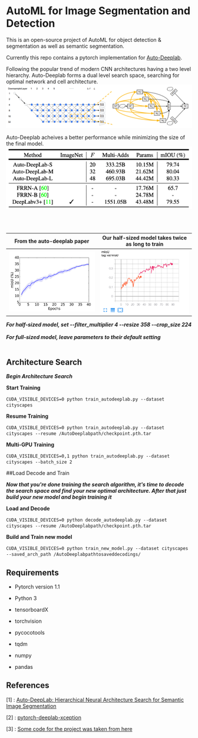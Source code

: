 # AutoML for Image Segmentation and Detection
This is an open-source project of AutoML for object detection & segmentation as well as semantic segmentation.

Currently this repo contains a pytorch implementation for [Auto-Deeplab](https://arxiv.org/abs/1901.02985). 


Following the popular trend of modern CNN architectures having a two level hierarchy. Auto-Deeplab forms a dual level search space, searching for optimal network and cell architecture.
![network and cell level search space](./images/networkandcell.png)




Auto-Deeplab acheives a better performance while minimizing the size of the final model.
![model results](./images/results.png)

<br/><br/>

From the auto-deeplab paper |  Our half-sized model takes twice as long to train
:---------------------------------------:|:-------------------------:
![paper mIOU](./images/valmIOUpaper.png) | ![our mIOU](./images/valmIOUours2.png)

***For half-sized model, set --filter_multiplier 4 --resize 358 --crop_size 224***
<br/><br/>
***For full-sized model, leave parameters to their default setting***
<br/><br/>

## Architecture Search

***Begin Architecture Search***

**Start Training**
```
CUDA_VISIBLE_DEVICES=0 python train_autodeeplab.py --dataset cityscapes
```

**Resume Training**
```
CUDA_VISIBLE_DEVICES=0 python train_autodeeplab.py --dataset cityscapes --resume /AutoDeeplabpath/checkpoint.pth.tar
```

**Multi-GPU Training**
```
CUDA_VISIBLE_DEVICES=0,1 python train_autodeeplab.py --dataset cityscapes --batch_size 2
```

##Load Decode and Train

***Now that you're done training the search algorithm, it's time to decode the search space and find your new optimal architecture. 
After that just build your new model and begin training it***


**Load and Decode**
```
CUDA_VISIBLE_DEVICES=0 python decode_autodeeplab.py --dataset cityscapes --resume /AutoDeeplabpath/checkpoint.pth.tar
```

**Build and Train new model**
```
CUDA_VISIBLE_DEVICES=0 python train_new_model.py --dataset cityscapes --saved_arch_path /AutoDeeplabpathtosaveddecodings/
```
## Requirements

* Pytorch version 1.1

* Python 3

* tensorboardX

* torchvision

* pycocotools

* tqdm

* numpy

* pandas

## References
[1] : [Auto-DeepLab: Hierarchical Neural Architecture Search for Semantic Image Segmentation](https://arxiv.org/abs/1901.02985)

[2] : [pytorch-deeplab-xception](https://github.com/jfzhang95/pytorch-deeplab-xception)

[3] : [Some code for the project was taken from here](https://github.com/MenghaoGuo/AutoDeeplab)